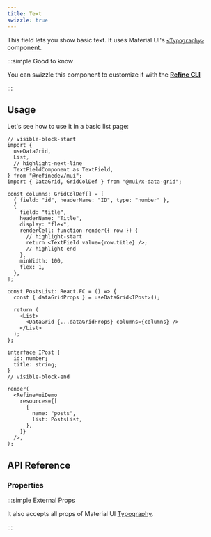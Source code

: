 ```yaml
---
title: Text
swizzle: true
---
```


This field lets you show basic text. It uses Material UI's [`<Typography>`](https://mui.com/material-ui/react-typography/#main-content) component.

:::simple Good to know

You can swizzle this component to customize it with the [**Refine CLI**](/docs/packages/list-of-packages)

:::

## Usage

Let's see how to use it in a basic list page:

```tsx live url=http://localhost:3000/posts previewHeight=340px
// visible-block-start
import {
  useDataGrid,
  List,
  // highlight-next-line
  TextFieldComponent as TextField,
} from "@refinedev/mui";
import { DataGrid, GridColDef } from "@mui/x-data-grid";

const columns: GridColDef[] = [
  { field: "id", headerName: "ID", type: "number" },
  {
    field: "title",
    headerName: "Title",
    display: "flex",
    renderCell: function render({ row }) {
      // highlight-start
      return <TextField value={row.title} />;
      // highlight-end
    },
    minWidth: 100,
    flex: 1,
  },
];

const PostsList: React.FC = () => {
  const { dataGridProps } = useDataGrid<IPost>();

  return (
    <List>
      <DataGrid {...dataGridProps} columns={columns} />
    </List>
  );
};

interface IPost {
  id: number;
  title: string;
}
// visible-block-end

render(
  <RefineMuiDemo
    resources={[
      {
        name: "posts",
        list: PostsList,
      },
    ]}
  />,
);
```

## API Reference

### Properties

<PropsTable module="@refinedev/mui/TextField" />

:::simple External Props

It also accepts all props of Material UI [Typography](https://mui.com/material-ui/react-typography/#main-content).

:::
